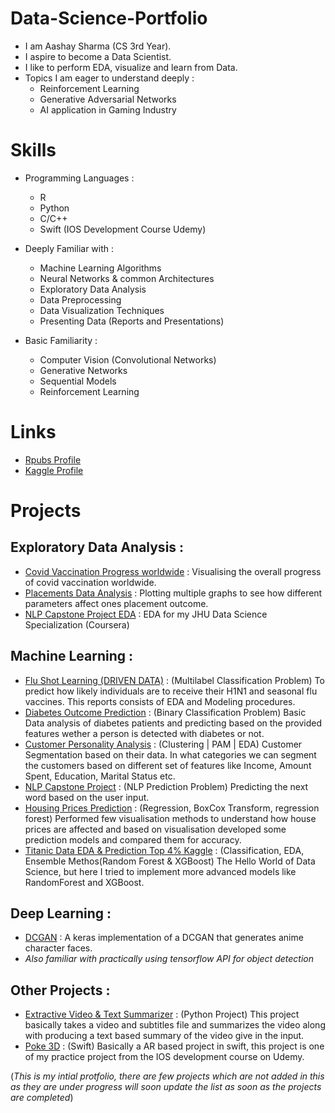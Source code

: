 # Data-Science-Portfolio
* I am Aashay Sharma (CS 3rd Year).
* I aspire to become a Data Scientist.
* I like to perform EDA, visualize and learn from Data.
* Topics I am eager to understand deeply : 
  * Reinforcement Learning 
  * Generative Adversarial Networks 
  * AI application in Gaming Industry 

# Skills 
* Programming Languages :
  * R 
  * Python
  * C/C++
  * Swift (IOS Development Course Udemy)

* Deeply Familiar with : 
  * Machine Learning Algorithms
  * Neural Networks & common Architectures
  * Exploratory Data Analysis 
  * Data Preprocessing 
  * Data Visualization Techniques 
  * Presenting Data (Reports and Presentations)

* Basic Familiarity :
  * Computer Vision (Convolutional Networks) 
  * Generative Networks 
  * Sequential Models 
  * Reinforcement Learning 

# Links 
* [Rpubs Profile](https://rpubs.com/aashay15)
* [Kaggle Profile](https://www.kaggle.com/sharmaaashay)

# Projects 

## Exploratory Data Analysis : 
  * [Covid Vaccination Progress worldwide](https://www.kaggle.com/sharmaaashay/vaccine-data-eda) : Visualising the overall progress of covid vaccination worldwide. 
  * [Placements Data Analysis](https://www.kaggle.com/sharmaaashay/placements-eda) : Plotting multiple graphs to see how different parameters affect ones placement outcome.
  * [NLP Capstone Project EDA](https://github.com/aashay15/DS-Capstone/blob/master/Milestone.md) : EDA for my JHU Data Science Specialization (Coursera)

## Machine Learning : 
   * [Flu Shot Learning (DRIVEN DATA)](https://rpubs.com/aashay15/flu_shot_learning) : (Multilabel Classification Problem) To predict how likely individuals are to receive their H1N1 and seasonal flu vaccines. This reports consists of EDA and Modeling procedures.
   * [Diabetes Outcome Prediction](https://github.com/aashay15/Diabetes-Outcome-Prediction) : (Binary Classification Problem) Basic Data analysis of diabetes patients and predicting based on the provided features wether a person is detected with diabetes or not.
   * [Customer Personality Analysis](https://www.kaggle.com/sharmaaashay/customer-personality-analysis) : (Clustering | PAM | EDA) Customer Segmentation based on their data. In what categories we can segment the customers based on different set of features like Income, Amount Spent, Education, Marital Status etc.
   * [NLP Capstone Project](https://github.com/aashay15/DS-Capstone) : (NLP Prediction Problem) Predicting the next word based on the user input.
   * [Housing Prices Prediction](https://github.com/aashay15/Housing-Data-Analysis/blob/master/Housing-Data-Analysis.md) : (Regression, BoxCox Transform, regression forest) Performed few visualisation methods to understand how house prices are affected and based on visualisation developed some prediction models and compared them for accuracy.
   * [Titanic Data EDA & Prediction Top 4% Kaggle](https://www.kaggle.com/sharmaaashay/titanic-eda-prediction-top-4) : (Classification, EDA, Ensemble Methos(Random Forest & XGBoost) The Hello World of Data Science, but here I tried to implement more advanced models like RandomForest and XGBoost.
   

## Deep Learning : 
  * [DCGAN](https://github.com/aashay15/Anime-DCGAN) : A keras implementation of a DCGAN that generates anime character faces. 
  * *Also familiar with practically using tensorflow API for object detection*

## Other Projects : 
  * [Extractive Video & Text Summarizer](https://github.com/aashay15/Extractive-Video-Text-Summarizer) : (Python Project) This project basically takes a video and subtitles file and summarizes the video along with producing a text based summary of the video give in the input.
  * [Poke 3D](https://github.com/aashay15/Poke3D) : (Swift) Basically a AR based project in swift, this project is one of my practice project from the IOS development course on Udemy.

(*This is my intial protfolio, there are few projects which are not added in this as they are under progress will soon update the list as soon as the projects are completed*) 
  



